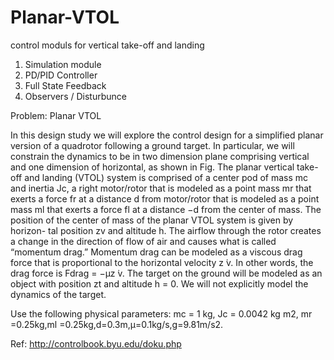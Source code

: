 # Planar-VTOL
control moduls for vertical take-off and landing 

1. Simulation module 
2. PD/PID Controller
3. Full State Feedback 
4. Observers / Disturbunce

Problem: Planar VTOL



In this design study we will explore the control design for a simplified planar version of a quadrotor following a ground target. In particular, we will constrain the dynamics to be in two dimension plane comprising vertical and one dimension of horizontal, as shown in Fig. The planar vertical take-off and landing (VTOL) system is comprised of a center pod of mass mc and inertia Jc, a right motor/rotor that is modeled as a point mass mr that exerts a force fr at a distance d from motor/rotor that is modeled as a point mass ml that exerts a force fl at a distance −d from the center of mass. The position of the center of mass of the planar VTOL system is given by horizon- tal position zv and altitude h. The airflow through the rotor creates a change in the direction of flow of air and causes what is called “momentum drag.” Momentum drag can be modeled as a viscous drag force that is proportional to the horizontal velocity z ̇v. In other words, the drag force is Fdrag = −μz ̇v. The target on the ground will be modeled as an object with position zt and altitude h = 0. We will not explicitly model the dynamics of the target.

Use the following physical parameters: mc = 1 kg, Jc = 0.0042 kg m2, mr =0.25kg,ml =0.25kg,d=0.3m,μ=0.1kg/s,g=9.81m/s2.


Ref: http://controlbook.byu.edu/doku.php 
